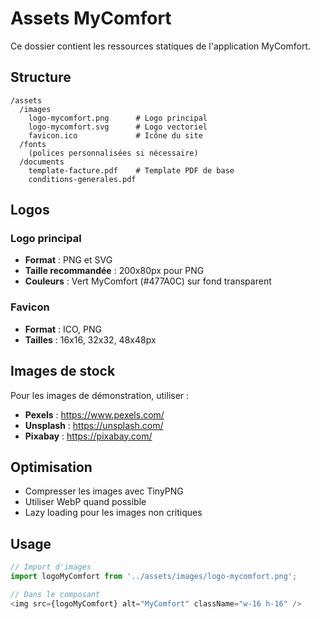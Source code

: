 # Assets MyComfort

Ce dossier contient les ressources statiques de l'application MyComfort.

## Structure

```
/assets
  /images
    logo-mycomfort.png      # Logo principal
    logo-mycomfort.svg      # Logo vectoriel
    favicon.ico             # Icône du site
  /fonts
    (polices personnalisées si nécessaire)
  /documents
    template-facture.pdf    # Template PDF de base
    conditions-generales.pdf
```

## Logos

### Logo principal
- **Format** : PNG et SVG
- **Taille recommandée** : 200x80px pour PNG
- **Couleurs** : Vert MyComfort (#477A0C) sur fond transparent

### Favicon
- **Format** : ICO, PNG
- **Tailles** : 16x16, 32x32, 48x48px

## Images de stock

Pour les images de démonstration, utiliser :
- **Pexels** : https://www.pexels.com/
- **Unsplash** : https://unsplash.com/
- **Pixabay** : https://pixabay.com/

## Optimisation

- Compresser les images avec TinyPNG
- Utiliser WebP quand possible
- Lazy loading pour les images non critiques

## Usage

```typescript
// Import d'images
import logoMyComfort from '../assets/images/logo-mycomfort.png';

// Dans le composant
<img src={logoMyComfort} alt="MyComfort" className="w-16 h-16" />
```
